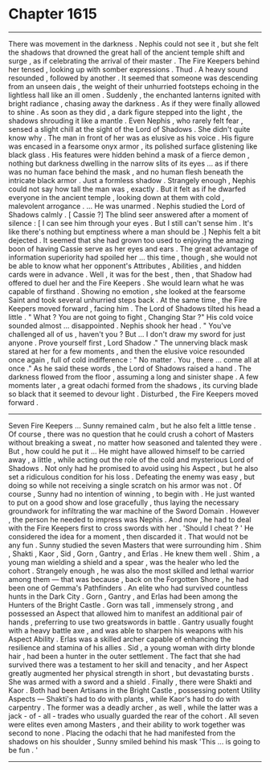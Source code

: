 
# Chapter 1615


---

There was movement in the darkness .
Nephis could not see it , but she felt the shadows that drowned the great hall of the ancient temple shift and surge , as if celebrating the arrival of their master . The Fire Keepers behind her tensed , looking up with somber expressions .
Thud .
A heavy sound resounded , followed by another . It seemed that someone was descending from an unseen dais , the weight of their unhurried footsteps echoing in the lightless hall like an ill omen .
Suddenly , the enchanted lanterns ignited with bright radiance , chasing away the darkness . As if they were finally allowed to shine .
As soon as they did , a dark figure stepped into the light , the shadows shrouding it like a mantle .
Even Nephis , who rarely felt fear , sensed a slight chill at the sight of the Lord of Shadows . She didn't quite know why .
The man in front of her was as elusive as his voice . His figure was encased in a fearsome onyx armor , its polished surface glistening like black glass . His features were hidden behind a mask of a fierce demon , nothing but darkness dwelling in the narrow slits of its eyes ... as if there was no human face behind the mask , and no human flesh beneath the intricate black armor .
Just a formless shadow .
Strangely enough , Nephis could not say how tall the man was , exactly . But it felt as if he dwarfed everyone in the ancient temple , looking down at them with cold , malevolent arrogance .
... He was unarmed .
Nephis studied the Lord of Shadows calmly .
[ Cassie ?]
The blind seer answered after a moment of silence :
[ I can see him through your eyes . But I still can't sense him . It's like there's nothing but emptiness where a man should be .]
Nephis felt a bit dejected . It seemed that she had grown too used to enjoying the amazing boon of having Cassie serve as her eyes and ears . The great advantage of information superiority had spoiled her ... this time , though , she would not be able to know what her opponent's Attributes , Abilities , and hidden cards were in advance .
Well , it was for the best , then , that Shadow had offered to duel her and the Fire Keepers . She would learn what he was capable of firsthand .
Showing no emotion , she looked at the fearsome Saint and took several unhurried steps back . At the same time , the Fire Keepers moved forward , facing him .
The Lord of Shadows tilted his head a little . " What ? You are not going to fight , Changing Star ?" His cold voice sounded almost ... disappointed . Nephis shook her head .
" You've challenged all of us , haven't you ? But ... I don't draw my sword for just anyone . Prove yourself first , Lord Shadow ."
The unnerving black mask stared at her for a few moments , and then the elusive voice resounded once again , full of cold indifference :
" No matter . You , there ... come all at once ."
As he said these words , the Lord of Shadows raised a hand . The darkness flowed from the floor , assuming a long and sinister shape . A few moments later , a great odachi formed from the shadows , its curving blade so black that it seemed to devour light .
Disturbed , the Fire Keepers moved forward .
***
Seven Fire Keepers ...
Sunny remained calm , but he also felt a little tense . Of course , there was no question that he could crush a cohort of Masters without breaking a sweat , no matter how seasoned and talented they were .
But , how could he put it ...
He might have allowed himself to be carried away , a little , while acting out the role of the cold and mysterious Lord of Shadows . Not only had he promised to avoid using his Aspect , but he also set a ridiculous condition for his loss .
Defeating the enemy was easy , but doing so while not receiving a single scratch on his armor was not .
Of course , Sunny had no intention of winning , to begin with . He just wanted to put on a good show and lose gracefully , thus laying the necessary groundwork for infiltrating the war machine of the Sword Domain .
However , the person he needed to impress was Nephis . And now , he had to deal with the Fire Keepers first to cross swords with her .
'Should I cheat ? '
He considered the idea for a moment , then discarded it . That would not be any fun .
Sunny studied the seven Masters that were surrounding him . Shim , Shakti , Kaor , Sid , Gorn , Gantry , and Erlas .
He knew them well .
Shim , a young man wielding a shield and a spear , was the healer who led the cohort . Strangely enough , he was also the most skilled and lethal warrior among them — that was because , back on the Forgotten Shore , he had been one of Gemma's Pathfinders . An elite who had survived countless hunts in the Dark City .
Gorn , Gantry , and Erlas had been among the Hunters of the Bright Castle .
Gorn was tall , immensely strong , and possessed an Aspect that allowed him to manifest an additional pair of hands , preferring to use two greatswords in battle . Gantry usually fought with a heavy battle axe , and was able to sharpen his weapons with his Aspect Ability . Erlas was a skilled archer capable of enhancing the resilience and stamina of his allies .
Sid , a young woman with dirty blonde hair , had been a hunter in the outer settlement . The fact that she had survived there was a testament to her skill and tenacity , and her Aspect greatly augmented her physical strength in short , but devastating bursts . She was armed with a sword and a shield .
Finally , there were Shakti and Kaor . Both had been Artisans in the Bright Castle , possessing potent Utility Aspects — Shakti's had to do with plants , while Kaor's had to do with carpentry . The former was a deadly archer , as well , while the latter was a jack - of - all - trades who usually guarded the rear of the cohort .
All seven were elites even among Masters , and their ability to work together was second to none .
Placing the odachi that he had manifested from the shadows on his shoulder , Sunny smiled behind his mask
'This ... is going to be fun . '

---

